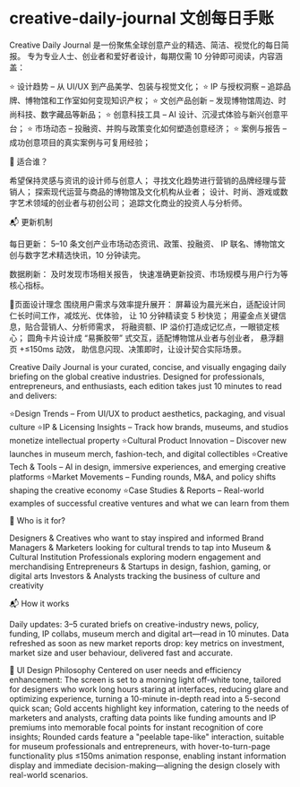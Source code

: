 # creative-daily-journal 文创每日手账
Creative Daily Journal 是一份聚焦全球创意产业的精选、简洁、视觉化的每日简报。
专为专业人士、创业者和爱好者设计，每期仅需 10 分钟即可阅读，内容涵盖：

⭐ 设计趋势 – 从 UI/UX 到产品美学、包装与视觉文化；
⭐ IP 与授权洞察 – 追踪品牌、博物馆和工作室如何变现知识产权；
⭐ 文创产品创新 – 发现博物馆周边、时尚科技、数字藏品等新品；
⭐ 创意科技工具 – AI 设计、沉浸式体验与新兴创意平台；
⭐ 市场动态 – 投融资、并购与政策变化如何塑造创意经济；
⭐ 案例与报告 – 成功创意项目的真实案例与可复用经验；

🎯 适合谁？

希望保持灵感与资讯的设计师与创意人；
寻找文化趋势进行营销的品牌经理与营销人；
探索现代运营与商品的博物馆及文化机构从业者；
设计、时尚、游戏或数字艺术领域的创业者与初创公司；
追踪文化商业的投资人与分析师。

📬 更新机制

每日更新：
5–10 条文创产业市场动态资讯、政策、投融资、
IP 联名、博物馆文创与数字艺术精选快讯，10 分钟读完。

数据刷新：
及时发现市场相关报告，
快速准确更新投资、市场规模与用户行为等核心指标。

🐍页面设计理念
围绕用户需求与效率提升展开：
屏幕设为晨光米白，适配设计同仁长时间工作，减炫光、优体验，
让 10 分钟精读变 5 秒快览；
用鎏金点关键信息，贴合营销人、分析师需求，
将融资额、IP 溢价打造成记忆点，一眼锁定核心；
圆角卡片设计成 “易撕胶带” 式交互，适配博物馆从业者与创业者，
悬浮翻页 +≤150ms 动效，
助信息闪现、决策即时，让设计契合实际场景。


Creative Daily Journal is your curated, concise, and visually engaging daily briefing on the global creative industries.
Designed for professionals, entrepreneurs, and enthusiasts, each edition takes just 10 minutes to read and delivers:

⭐Design Trends – From UI/UX to product aesthetics, packaging, and visual culture
⭐IP & Licensing Insights – Track how brands, museums, and studios monetize intellectual property
⭐Cultural Product Innovation – Discover new launches in museum merch, fashion-tech, and digital collectibles
⭐Creative Tech & Tools – AI in design, immersive experiences, and emerging creative platforms
⭐Market Movements – Funding rounds, M&A, and policy shifts shaping the creative economy
⭐Case Studies & Reports – Real-world examples of successful creative ventures and what we can learn from them

🎯 Who is it for?

Designers & Creatives who want to stay inspired and informed
Brand Managers & Marketers looking for cultural trends to tap into
Museum & Cultural Institution Professionals exploring modern engagement and merchandising
Entrepreneurs & Startups in design, fashion, gaming, or digital arts
Investors & Analysts tracking the business of culture and creativity

📬 How it works

Daily updates: 
3–5 curated briefs on creative-industry news,
policy, funding, IP collabs,
museum merch and digital art—read in 10 minutes.
Data refreshed as soon as new market reports drop:
key metrics on investment, 
market size and user behaviour, 
delivered fast and accurate.

🐍 UI Design Philosophy​
Centered on user needs and efficiency enhancement:​
The screen is set to a morning light off-white tone, tailored for designers who work long hours staring at interfaces, reducing glare and optimizing experience,​
turning a 10-minute in-depth read into a 5-second quick scan;​
Gold accents highlight key information, catering to the needs of marketers and analysts,​
crafting data points like funding amounts and IP premiums into memorable focal points for instant recognition of core insights;​
Rounded cards feature a "peelable tape-like" interaction, suitable for museum professionals and entrepreneurs,​
with hover-to-turn-page functionality plus ≤150ms animation response,​
enabling instant information display and immediate decision-making—aligning the design closely with real-world scenarios.
